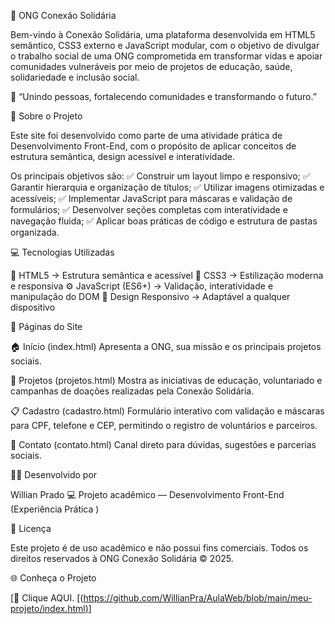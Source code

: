 💙 ONG Conexão Solidária

Bem-vindo à Conexão Solidária, uma plataforma desenvolvida em HTML5 semântico, CSS3 externo e JavaScript modular, com o objetivo de divulgar o trabalho social de uma ONG comprometida em transformar vidas e apoiar comunidades vulneráveis por meio de projetos de educação, saúde, solidariedade e inclusão social.

💛 “Unindo pessoas, fortalecendo comunidades e transformando o futuro.”

📖 Sobre o Projeto

Este site foi desenvolvido como parte de uma atividade prática de Desenvolvimento Front-End, com o propósito de aplicar conceitos de estrutura semântica, design acessível e interatividade.

Os principais objetivos são:
✅ Construir um layout limpo e responsivo;
✅ Garantir hierarquia e organização de títulos;
✅ Utilizar imagens otimizadas e acessíveis;
✅ Implementar JavaScript para máscaras e validação de formulários;
✅ Desenvolver seções completas com interatividade e navegação fluida;
✅ Aplicar boas práticas de código e estrutura de pastas organizada.

💻 Tecnologias Utilizadas

🧩 HTML5 → Estrutura semântica e acessível
🎨 CSS3 → Estilização moderna e responsiva
⚙️ JavaScript (ES6+) → Validação, interatividade e manipulação do DOM
🧭 Design Responsivo → Adaptável a qualquer dispositivo

📸 Páginas do Site

🏠 Início (index.html)
Apresenta a ONG, sua missão e os principais projetos sociais.

💚 Projetos (projetos.html)
Mostra as iniciativas de educação, voluntariado e campanhas de doações realizadas pela Conexão Solidária.

📋 Cadastro (cadastro.html)
Formulário interativo com validação e máscaras para CPF, telefone e CEP, permitindo o registro de voluntários e parceiros.

💌 Contato (contato.html)
Canal direto para dúvidas, sugestões e parcerias sociais.

👩‍💻 Desenvolvido por

Willian Prado
💻 Projeto acadêmico — Desenvolvimento Front-End (Experiência Prática )

🧾 Licença

Este projeto é de uso acadêmico e não possui fins comerciais.
Todos os direitos reservados à ONG Conexão Solidária © 2025.

🌐 Conheça o Projeto

[🔗 Clique AQUI.
[([https://github.com/WillianPra/AulaWeb/blob/main/meu-projeto/index.html)](https://aula-web-five.vercel.app/index.html)]

